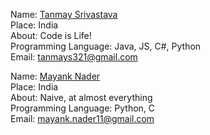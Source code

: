 Name: [Tanmay Srivastava](https://github.com/Tanmay17)<br/>
Place: India<br/>
About: Code is Life!<br/>
Programming Language: Java, JS, C#, Python<br/>
Email: tanmays321@gmail.com<br/>

Name: [Mayank Nader](https://github.com/makkoncept)<br/>
Place: India<br/>
About: Naive, at almost everything<br/>
Programming Language: Python, C<br/>
Email: mayank.nader11@gmail.com
